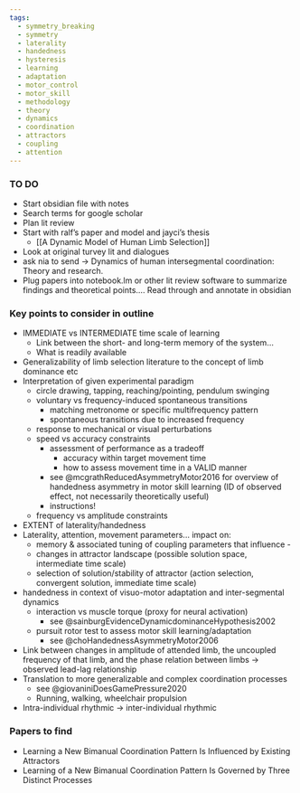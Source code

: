 ```yaml
---
tags:
  - symmetry_breaking
  - symmetry
  - laterality
  - handedness
  - hysteresis
  - learning
  - adaptation
  - motor_control
  - motor_skill
  - methodology
  - theory
  - dynamics
  - coordination
  - attractors
  - coupling
  - attention
---
```

### TO DO

- Start obsidian file with notes
- Search terms for google scholar
- Plan lit review
- Start with ralf’s paper and model and jayci’s thesis
	- [[A Dynamic Model of Human Limb Selection]]
- Look at original turvey lit and dialogues
- ask nia to send -> Dynamics of human intersegmental coordination: Theory and research.
- Plug papers into notebook.lm or other lit review software to summarize findings and theoretical points…. Read through and annotate in obsidian

### Key points to consider in outline

- IMMEDIATE vs INTERMEDIATE time scale of learning
	- Link between the short- and long-term memory of the system...
	- What is readily available
- Generalizability of limb selection literature to the concept of limb dominance etc
- Interpretation of given experimental paradigm
	- circle drawing, tapping, reaching/pointing, pendulum swinging
	- voluntary vs frequency-induced spontaneous transitions
		- matching metronome or specific multifrequency pattern
		- spontaneous transitions due to increased frequency
	- response to mechanical or visual perturbations
	- speed vs accuracy constraints
		- assessment of performance as a tradeoff
			- accuracy within target movement time
			- how to assess movement time in a VALID manner
		- see @mcgrathReducedAsymmetryMotor2016 for overview of handedness asymmetry in motor skill learning (ID of observed effect, not necessarily theoretically useful)
		- instructions!
	- frequency vs amplitude constraints
- EXTENT of laterality/handedness
- Laterality, attention, movement parameters... impact on:
	- memory & associated tuning of coupling parameters that influence -
	- changes in attractor landscape (possible solution space, intermediate time scale) 
	- selection of solution/stability of attractor (action selection, convergent solution, immediate time scale)
- handedness in context of visuo-motor adaptation and inter-segmental dynamics
	- interaction vs muscle torque (proxy for neural activation)
		- see @sainburgEvidenceDynamicdominanceHypothesis2002
	- pursuit rotor test to assess motor skill learning/adaptation
		- see @choHandednessAsymmetryMotor2006
- Link between changes in amplitude of attended limb, the uncoupled frequency of that limb, and the phase relation between limbs -> observed lead-lag relationship
- Translation to more generalizable and complex coordination processes
	- see @giovaniniDoesGamePressure2020
	- Running, walking, wheelchair propulsion
- Intra-individual rhythmic → inter-individual rhythmic

### Papers to find

- Learning a New Bimanual Coordination Pattern Is Influenced by Existing Attractors
- Learning of a New Bimanual Coordination Pattern Is Governed by Three Distinct Processes
